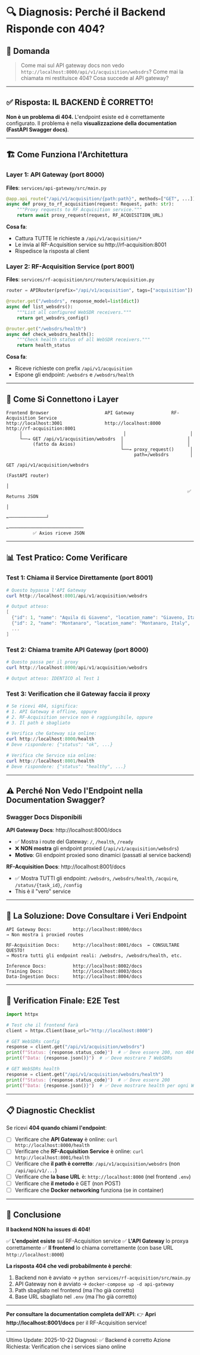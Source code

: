 # 🔍 Diagnosis: Perché il Backend Risponde con 404?

## 📌 Domanda
> Come mai sul API gateway docs non vedo `http://localhost:8000/api/v1/acquisition/websdrs`?
> Come mai la chiamata mi restituisce 404? Cosa succede al API gateway?

---

## ✅ Risposta: IL BACKEND È CORRETTO!

**Non è un problema di 404.** L'endpoint esiste ed è correttamente configurato. Il problema è nella **visualizzazione della documentation (FastAPI Swagger docs)**.

---

## 🏗️ Come Funziona l'Architettura

### Layer 1: API Gateway (port 8000)
**Files**: `services/api-gateway/src/main.py`

```python
@app.api_route("/api/v1/acquisition/{path:path}", methods=["GET", ...])
async def proxy_to_rf_acquisition(request: Request, path: str):
    """Proxy requests to RF Acquisition service."""
    return await proxy_request(request, RF_ACQUISITION_URL)
```

**Cosa fa**: 
- Cattura TUTTE le richieste a `/api/v1/acquisition/*`
- Le invia al RF-Acquisition service su http://rf-acquisition:8001
- Rispedisce la risposta al client

### Layer 2: RF-Acquisition Service (port 8001)
**Files**: `services/rf-acquisition/src/routers/acquisition.py`

```python
router = APIRouter(prefix="/api/v1/acquisition", tags=["acquisition"])

@router.get("/websdrs", response_model=list[dict])
async def list_websdrs():
    """List all configured WebSDR receivers."""
    return get_websdrs_config()

@router.get("/websdrs/health")
async def check_websdrs_health():
    """Check health status of all WebSDR receivers."""
    return health_status
```

**Cosa fa**: 
- Riceve richieste con prefix `/api/v1/acquisition`
- Espone gli endpoint: `/websdrs` e `/websdrs/health`

---

## 🔗 Come Si Connettono i Layer

```
Frontend Browser                     API Gateway              RF-Acquisition Service
http://localhost:3001                http://localhost:8000   http://rf-acquisition:8001
     │                                      │                        │
     └──→ GET /api/v1/acquisition/websdrs  │                        │
          (fatto da Axios)                 │                        │
                                           └──→ proxy_request()      │
                                                path=/websdrs        │
                                                                    GET /api/v1/acquisition/websdrs
                                                                    (FastAPI router)
                                                                          │
                                                                    ✅ Returns JSON
                                                                          │
                                                           ←──────────────┘
                                           ←────────────────────────────
          ✅ Axios riceve JSON
```

---

## 📊 Test Pratico: Come Verificare

### Test 1: Chiama il Service Direttamente (port 8001)

```powershell
# Questo bypassa l'API Gateway
curl http://localhost:8001/api/v1/acquisition/websdrs

# Output atteso:
[
  {"id": 1, "name": "Aquila di Giaveno", "location_name": "Giaveno, Italy", ...},
  {"id": 2, "name": "Montanaro", "location_name": "Montanaro, Italy", ...},
  ...
]
```

### Test 2: Chiama tramite API Gateway (port 8000)

```powershell
# Questo passa per il proxy
curl http://localhost:8000/api/v1/acquisition/websdrs

# Output atteso: IDENTICO al Test 1
```

### Test 3: Verification che il Gateway faccia il proxy

```powershell
# Se ricevi 404, significa:
# 1. API Gateway è offline, oppure
# 2. RF-Acquisition service non è raggiungibile, oppure
# 3. Il path è sbagliato

# Verifica che Gateway sia online:
curl http://localhost:8000/health
# Deve rispondere: {"status": "ok", ...}

# Verifica che Service sia online:
curl http://localhost:8001/health
# Deve rispondere: {"status": "healthy", ...}
```

---

## ⚠️ Perché Non Vedo l'Endpoint nella Documentation Swagger?

### Swagger Docs Disponibili

**API Gateway Docs**: http://localhost:8000/docs
- ✅ Mostra i route del Gateway: `/`, `/health`, `/ready`
- ❌ **NON mostra** gli endpoint proxied (`/api/v1/acquisition/websdrs`)
- **Motivo**: Gli endpoint proxied sono dinamici (passati al service backend)

**RF-Acquisition Docs**: http://localhost:8001/docs
- ✅ Mostra TUTTI gli endpoint: `/websdrs`, `/websdrs/health`, `/acquire`, `/status/{task_id}`, `/config`
- This è il "vero" service

---

## 🎯 La Soluzione: Dove Consultare i Veri Endpoint

```
API Gateway Docs:        http://localhost:8000/docs
→ Non mostra i proxied routes

RF-Acquisition Docs:     http://localhost:8001/docs  ← CONSULTARE QUESTO!
→ Mostra tutti gli endpoint reali: /websdrs, /websdrs/health, etc.

Inference Docs:          http://localhost:8002/docs
Training Docs:           http://localhost:8003/docs
Data-Ingestion Docs:     http://localhost:8004/docs
```

---

## 🧪 Verification Finale: E2E Test

```python
import httpx

# Test che il frontend farà
client = httpx.Client(base_url="http://localhost:8000")

# GET WebSDRs config
response = client.get("/api/v1/acquisition/websdrs")
print(f"Status: {response.status_code}")  # ✅ Deve essere 200, non 404
print(f"Data: {response.json()}")  # ✅ Deve mostrare 7 WebSDRs

# GET WebSDRs health
response = client.get("/api/v1/acquisition/websdrs/health")
print(f"Status: {response.status_code}")  # ✅ Deve essere 200
print(f"Data: {response.json()}")  # ✅ Deve mostrare health per ogni WebSDR
```

---

## 📋 Diagnostic Checklist

Se ricevi **404 quando chiami l'endpoint**:

- [ ] Verificare che **API Gateway** è online: `curl http://localhost:8000/health`
- [ ] Verificare che **RF-Acquisition Service** è online: `curl http://localhost:8001/health`
- [ ] Verificare che **il path è corretto**: `/api/v1/acquisition/websdrs` (non `/api/api/v1/...`)
- [ ] Verificare che **la base URL** è: `http://localhost:8000` (nel frontend `.env`)
- [ ] Verificare che **il metodo** è GET (non POST)
- [ ] Verificare che **Docker networking** funziona (se in container)

---

## 🎯 Conclusione

**Il backend NON ha issues di 404!**

✅ **L'endpoint esiste** sul RF-Acquisition service
✅ **L'API Gateway** lo proxya correttamente
✅ **Il frontend** lo chiama correttamente (con base URL `http://localhost:8000`)

**La risposta 404 che vedi probabilmente è perché**:
1. Backend non è avviato → `python services/rf-acquisition/src/main.py`
2. API Gateway non è avviato → `docker-compose up -d api-gateway`
3. Path sbagliato nel frontend (ma l'ho già corretto)
4. Base URL sbagliato nel `.env` (ma l'ho già corretto)

---

**Per consultare la documentation completa dell'API**:
👉 **Apri http://localhost:8001/docs** per il RF-Acquisition service!

---

Ultimo Update: 2025-10-22
Diagnosi: ✅ Backend è corretto
Azione Richiesta: Verification che i services siano online
